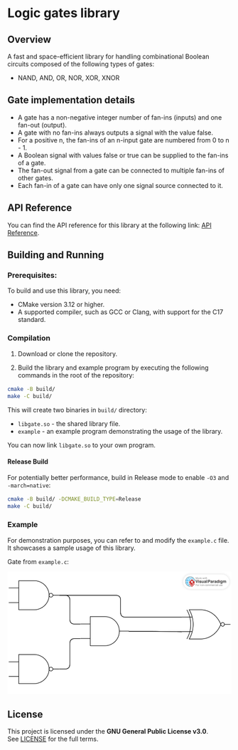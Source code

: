 # Logic gates library

## Overview

A fast and space-efficient library for handling combinational Boolean circuits composed of the following types of gates:
- NAND, AND, OR, NOR, XOR, XNOR


## Gate implementation details

- A gate has a non-negative integer number of fan-ins (inputs) and one fan-out (output).
- A gate with no fan-ins always outputs a signal with the value false.
- For a positive n, the fan-ins of an n-input gate are numbered from 0 to n - 1.
- A Boolean signal with values false or true can be supplied to the fan-ins of a gate.
- The fan-out signal from a gate can be connected to multiple fan-ins of other gates.
- Each fan-in of a gate can have only one signal source connected to it.

## API Reference

You can find the API reference for this library at the following link: [API Reference](https://iteron-dev.github.io/logic-gates-library/).

## Building and Running

### Prerequisites:
To build and use this library, you need:

- CMake version 3.12 or higher.
- A supported compiler, such as GCC or Clang, with support for the C17 standard.

### Compilation

1. Download or clone the repository.
 
2. Build the library and example program by executing the following commands in the root of the repository:

```bash
cmake -B build/
make -C build/
```

This will create two binaries in `build/` directory: 
- `libgate.so` - the shared library file.
- `example` -  an example program demonstrating the usage of the library.

You can now link `libgate.so` to your own program.

#### Release Build
For potentially better performance, build in Release mode to enable `-O3` and `-march=native`:
```bash
cmake -B build/ -DCMAKE_BUILD_TYPE=Release
make -C build/
```


### Example
For demonstration purposes, you can refer to and modify the `example.c` file. It showcases a sample usage of this library.

Gate from `example.c`:

![image info](./example_gate.svg)


## License

This project is licensed under the **GNU General Public License v3.0**.  
See [LICENSE](LICENSE.txt) for the full terms.
